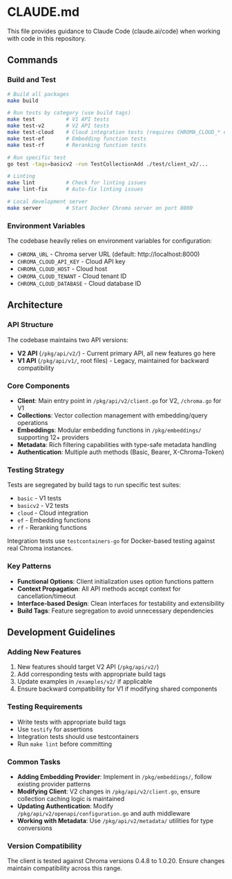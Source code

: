 # CLAUDE.md

This file provides guidance to Claude Code (claude.ai/code) when working with code in this repository.

## Commands

### Build and Test
```bash
# Build all packages
make build

# Run tests by category (use build tags)
make test          # V1 API tests
make test-v2       # V2 API tests
make test-cloud    # Cloud integration tests (requires CHROMA_CLOUD_* env vars)
make test-ef       # Embedding function tests
make test-rf       # Reranking function tests

# Run specific test
go test -tags=basicv2 -run TestCollectionAdd ./test/client_v2/...

# Linting
make lint          # Check for linting issues
make lint-fix      # Auto-fix linting issues

# Local development server
make server        # Start Docker Chroma server on port 8000
```

### Environment Variables
The codebase heavily relies on environment variables for configuration:
- `CHROMA_URL` - Chroma server URL (default: http://localhost:8000)
- `CHROMA_CLOUD_API_KEY` - Cloud API key
- `CHROMA_CLOUD_HOST` - Cloud host
- `CHROMA_CLOUD_TENANT` - Cloud tenant ID
- `CHROMA_CLOUD_DATABASE` - Cloud database ID

## Architecture

### API Structure
The codebase maintains two API versions:
- **V2 API** (`/pkg/api/v2/`) - Current primary API, all new features go here
- **V1 API** (`/pkg/api/v1/`, root files) - Legacy, maintained for backward compatibility

### Core Components
- **Client**: Main entry point in `/pkg/api/v2/client.go` for V2, `/chroma.go` for V1
- **Collections**: Vector collection management with embedding/query operations
- **Embeddings**: Modular embedding functions in `/pkg/embeddings/` supporting 12+ providers
- **Metadata**: Rich filtering capabilities with type-safe metadata handling
- **Authentication**: Multiple auth methods (Basic, Bearer, X-Chroma-Token)

### Testing Strategy
Tests are segregated by build tags to run specific test suites:
- `basic` - V1 tests
- `basicv2` - V2 tests
- `cloud` - Cloud integration
- `ef` - Embedding functions
- `rf` - Reranking functions

Integration tests use `testcontainers-go` for Docker-based testing against real Chroma instances.

### Key Patterns
- **Functional Options**: Client initialization uses option functions pattern
- **Context Propagation**: All API methods accept context for cancellation/timeout
- **Interface-based Design**: Clean interfaces for testability and extensibility
- **Build Tags**: Feature segregation to avoid unnecessary dependencies

## Development Guidelines

### Adding New Features
1. New features should target V2 API (`/pkg/api/v2/`)
2. Add corresponding tests with appropriate build tags
3. Update examples in `/examples/v2/` if applicable
4. Ensure backward compatibility for V1 if modifying shared components

### Testing Requirements
- Write tests with appropriate build tags
- Use `testify` for assertions
- Integration tests should use testcontainers
- Run `make lint` before committing

### Common Tasks
- **Adding Embedding Provider**: Implement in `/pkg/embeddings/`, follow existing provider patterns
- **Modifying Client**: V2 changes in `/pkg/api/v2/client.go`, ensure collection caching logic is maintained
- **Updating Authentication**: Modify `/pkg/api/v2/openapi/configuration.go` and auth middleware
- **Working with Metadata**: Use `/pkg/api/v2/metadata/` utilities for type conversions

### Version Compatibility
The client is tested against Chroma versions 0.4.8 to 1.0.20. Ensure changes maintain compatibility across this range.